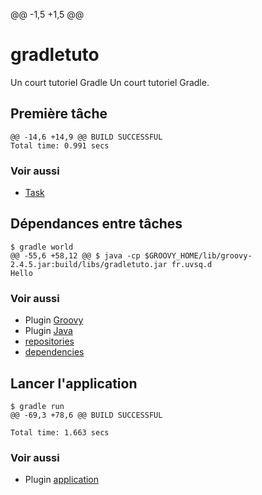 @@ -1,5 +1,5 @@
 # gradletuto
Un court tutoriel Gradle
Un court tutoriel Gradle.
 
 ## Première tâche
 ```
 @@ -14,6 +14,9 @@ BUILD SUCCESSFUL
 Total time: 0.991 secs
 ```
 
### Voir aussi
* [Task](https://docs.gradle.org/current/dsl/org.gradle.api.Task.html)

 ## Dépendances entre tâches
 ```
 $ gradle world
 @@ -55,6 +58,12 @@ $ java -cp $GROOVY_HOME/lib/groovy-2.4.5.jar:build/libs/gradletuto.jar fr.uvsq.d
 Hello
 ```
 
### Voir aussi
* Plugin [Groovy](https://docs.gradle.org/current/userguide/groovy_plugin.html)
* Plugin [Java](https://docs.gradle.org/current/userguide/java_plugin.html)
* [repositories](https://docs.gradle.org/current/dsl/org.gradle.api.Project.html#org.gradle.api.Project:repositories%28groovy.lang.Closure%29)
* [dependencies](https://docs.gradle.org/current/dsl/org.gradle.api.Project.html#org.gradle.api.Project:dependencies%28groovy.lang.Closure%29)

 ## Lancer l'application
 ```
 $ gradle run
 @@ -69,3 +78,6 @@ BUILD SUCCESSFUL
 
 Total time: 1.663 secs
 ```

### Voir aussi
* Plugin [application](https://docs.gradle.org/current/userguide/application_plugin.html)

